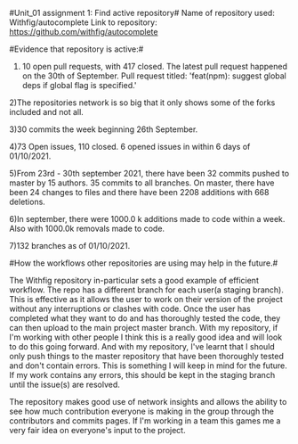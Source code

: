 #Unit_01 assignment 1: Find active repository#
Name of repository used: Withfig/autocomplete
Link to repository: https://github.com/withfig/autocomplete

#Evidence that repository is active:#
1) 10 open pull requests, with 417 closed. The latest pull request happened on the 30th of September. Pull request titled: 'feat(npm): suggest global deps if global flag is specified.'


2)The repositories network is so big that it only shows some of the forks included and not all.

3)30 commits the week beginning 26th September.

4)73 Open issues, 110 closed. 6 opened issues in within 6 days of 01/10/2021.

5)From 23rd - 30th september 2021, there have been 32 commits pushed to master by 15 authors. 35 commits to all branches. On master, there have been 24 changes to files and there have been 2208 additions with 668 deletions.

6)In september, there were 1000.0 k additions made to code within a week. Also with 1000.0k removals made to code.

7)132 branches as of 01/10/2021.

#How the workflows other repositories are using may help in the future.#

The Withfig repository in-particular sets a good example of efficient workflow. The repo has a different branch for each user(a staging branch). This is effective as it allows the user to work on their version of the project without any interruptions or clashes with code. Once the user has completed what they want to do and has thoroughly tested the code, they can then upload to the main project master branch. With my repository, if I'm working with other people I think this is a really good idea and will look to do this going forward. And with my repository, I've learnt that I should only push things to the master repository that have been thoroughly tested and don't contain errors. This is something I will keep in mind for the future. If my work contains any errors, this should be kept in the staging branch until the issue(s) are resolved.

The repository makes good use of network insights and allows the ability to see how much contribution everyone is making in the group through the contributors and commits pages. If I'm working in a team this games me a very fair idea on everyone's input to the project. 
